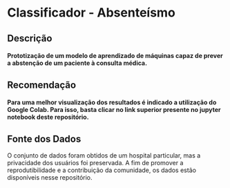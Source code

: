 # Classificador - Absenteísmo

## Descrição

#### Prototização de um modelo de aprendizado de máquinas capaz de prever a abstenção de um paciente à consulta médica.

##  Recomendação

#### Para uma melhor visualização dos resultados é indicado a utilização do Google Colab. Para isso, basta clicar no link superior presente no jupyter notebook deste repositório.

## Fonte dos Dados

O conjunto de dados foram obtidos de um hospital particular, mas a privacidade dos usuários foi preservada. A fim de promover a reprodutibilidade e a contribuição da comunidade, os dados estão disponíveis nesse repositório.

